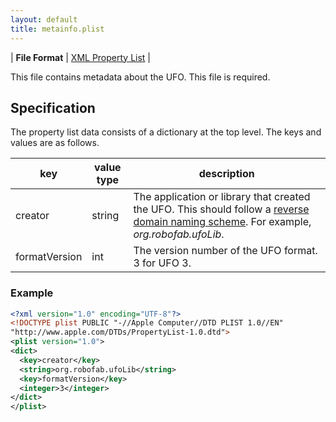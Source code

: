 ```yaml
---
layout: default
title: metainfo.plist
---
```


| **File Format** | [XML Property List](http://www.apple.com/DTDs/PropertyList-1.0.dtd) |

This file contains metadata about the UFO. This file is required.

## Specification

The property list data consists of a dictionary at the top level. The keys and values are as follows.

| key | value type | description |
|--|--|--|
| creator | string | The application or library that created the UFO. This should follow a [reverse domain naming scheme]. For example, *org.robofab.ufoLib*. |
| formatVersion | int | The version number of the UFO format. 3 for UFO 3. |

### Example

```xml
<?xml version="1.0" encoding="UTF-8"?>
<!DOCTYPE plist PUBLIC "-//Apple Computer//DTD PLIST 1.0//EN"
"http://www.apple.com/DTDs/PropertyList-1.0.dtd">
<plist version="1.0">
<dict>
  <key>creator</key>
  <string>org.robofab.ufoLib</string>
  <key>formatVersion</key>
  <integer>3</integer>
</dict>
</plist>
```

  [XML Property List]: ../conventions#xml-property-lists
  [reverse domain naming scheme]: ../conventions#reverse-domain-naming-schemes
